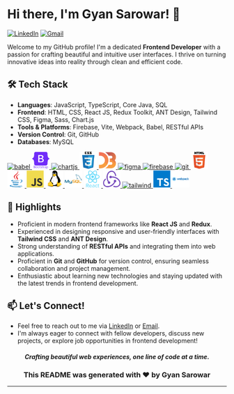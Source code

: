 # Hi there, I'm Gyan Sarowar! 👋

[![LinkedIn](https://img.shields.io/badge/-Gyan%20Sarowar-blue?style=flat-square&logo=LinkedIn&logoColor=white&link=https://linkedin.com/in/your-linkedin-profile)](https://linkedin.com/in/your-linkedin-profile)
[![Gmail](https://img.shields.io/badge/-gyansarowar123@gmail.com-c14438?style=flat-square&logo=Gmail&logoColor=white&link=mailto:gyansarowar123@gmail.com)](mailto:gyansarowar123@gmail.com)

Welcome to my GitHub profile! I'm a dedicated **Frontend Developer** with a passion for crafting beautiful and intuitive user interfaces. I thrive on turning innovative ideas into reality through clean and efficient code.

## 🛠 Tech Stack

- **Languages**: JavaScript, TypeScript, Core Java, SQL
- **Frontend**: HTML, CSS, React JS, Redux Toolkit, ANT Design, Tailwind CSS, Figma, Sass, Chart.js
- **Tools & Platforms**: Firebase, Vite, Webpack, Babel, RESTful APIs
- **Version Control**: Git, GitHub
- **Databases**: MySQL
<p align="left"> <a href="https://babeljs.io/" target="_blank" rel="noreferrer"> <img src="https://www.vectorlogo.zone/logos/babeljs/babeljs-icon.svg" alt="babel" width="40" height="40"/> </a> <a href="https://getbootstrap.com" target="_blank" rel="noreferrer"> <img src="https://raw.githubusercontent.com/devicons/devicon/master/icons/bootstrap/bootstrap-plain-wordmark.svg" alt="bootstrap" width="40" height="40"/> </a> <a href="https://www.chartjs.org" target="_blank" rel="noreferrer"> <img src="https://www.chartjs.org/media/logo-title.svg" alt="chartjs" width="40" height="40"/> </a> <a href="https://www.w3schools.com/css/" target="_blank" rel="noreferrer"> <img src="https://raw.githubusercontent.com/devicons/devicon/master/icons/css3/css3-original-wordmark.svg" alt="css3" width="40" height="40"/> </a> <a href="https://d3js.org/" target="_blank" rel="noreferrer"> <img src="https://raw.githubusercontent.com/devicons/devicon/master/icons/d3js/d3js-original.svg" alt="d3js" width="40" height="40"/> </a> <a href="https://www.figma.com/" target="_blank" rel="noreferrer"> <img src="https://www.vectorlogo.zone/logos/figma/figma-icon.svg" alt="figma" width="40" height="40"/> </a> <a href="https://firebase.google.com/" target="_blank" rel="noreferrer"> <img src="https://www.vectorlogo.zone/logos/firebase/firebase-icon.svg" alt="firebase" width="40" height="40"/> </a> <a href="https://git-scm.com/" target="_blank" rel="noreferrer"> <img src="https://www.vectorlogo.zone/logos/git-scm/git-scm-icon.svg" alt="git" width="40" height="40"/> </a> <a href="https://www.w3.org/html/" target="_blank" rel="noreferrer"> <img src="https://raw.githubusercontent.com/devicons/devicon/master/icons/html5/html5-original-wordmark.svg" alt="html5" width="40" height="40"/> </a> <a href="https://www.java.com" target="_blank" rel="noreferrer"> <img src="https://raw.githubusercontent.com/devicons/devicon/master/icons/java/java-original.svg" alt="java" width="40" height="40"/> </a> <a href="https://developer.mozilla.org/en-US/docs/Web/JavaScript" target="_blank" rel="noreferrer"> <img src="https://raw.githubusercontent.com/devicons/devicon/master/icons/javascript/javascript-original.svg" alt="javascript" width="40" height="40"/> </a> <a href="https://www.linux.org/" target="_blank" rel="noreferrer"> <img src="https://raw.githubusercontent.com/devicons/devicon/master/icons/linux/linux-original.svg" alt="linux" width="40" height="40"/> </a> <a href="https://www.mysql.com/" target="_blank" rel="noreferrer"> <img src="https://raw.githubusercontent.com/devicons/devicon/master/icons/mysql/mysql-original-wordmark.svg" alt="mysql" width="40" height="40"/> </a> <a href="https://reactjs.org/" target="_blank" rel="noreferrer"> <img src="https://raw.githubusercontent.com/devicons/devicon/master/icons/react/react-original-wordmark.svg" alt="react" width="40" height="40"/> </a> <a href="https://redux.js.org" target="_blank" rel="noreferrer"> <img src="https://raw.githubusercontent.com/devicons/devicon/master/icons/redux/redux-original.svg" alt="redux" width="40" height="40"/> </a> <a href="https://tailwindcss.com/" target="_blank" rel="noreferrer"> <img src="https://www.vectorlogo.zone/logos/tailwindcss/tailwindcss-icon.svg" alt="tailwind" width="40" height="40"/> </a> <a href="https://www.typescriptlang.org/" target="_blank" rel="noreferrer"> <img src="https://raw.githubusercontent.com/devicons/devicon/master/icons/typescript/typescript-original.svg" alt="typescript" width="40" height="40"/> </a> <a href="https://webpack.js.org" target="_blank" rel="noreferrer"> <img src="https://raw.githubusercontent.com/devicons/devicon/d00d0969292a6569d45b06d3f350f463a0107b0d/icons/webpack/webpack-original-wordmark.svg" alt="webpack" width="40" height="40"/> </a> </p>

## 🌟 Highlights

- Proficient in modern frontend frameworks like **React JS** and **Redux**.
- Experienced in designing responsive and user-friendly interfaces with **Tailwind CSS** and **ANT Design**.
- Strong understanding of **RESTful APIs** and integrating them into web applications.
- Proficient in **Git** and **GitHub** for version control, ensuring seamless collaboration and project management.
- Enthusiastic about learning new technologies and staying updated with the latest trends in frontend development.

## 📫 Let's Connect!
- Feel free to reach out to me via [LinkedIn](https://linkedin.com/in/your-linkedin-profile) or [Email](mailto:gyansarowar123@gmail.com). 
- I'm always eager to connect with fellow developers, discuss new projects, or explore job opportunities in frontend development!

<h4 align="center"><i>Crafting beautiful web experiences, one line of code at a time.</i></h4>
<h3 align="center">This README was generated with ❤️ by Gyan Sarowar</h3>
              

---
